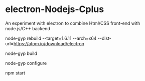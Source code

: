 # electron-Nodejs-Cplus
An experiment with electron to combine Html/CSS front-end with node.js/C++ backend

node-gyp rebuild --target=1.6.11 --arch=x64 --dist-url=https://atom.io/download/electron

node-gyp build

node-gyp configure

npm start
